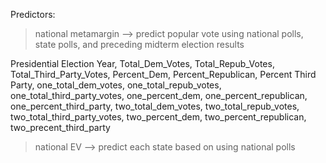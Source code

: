 Predictors:

>national metamargin --> predict popular vote using national polls, state polls, and preceding midterm election results

Presidential Election Year, Total_Dem_Votes, Total_Repub_Votes, Total_Third_Party_Votes, Percent_Dem, Percent_Republican, Percent Third Party, one_total_dem_votes, one_total_repub_votes, one_total_third_party_votes, one_percent_dem, one_percent_republican, one_percent_third_party, two_total_dem_votes, two_total_repub_votes, two_total_third_party_votes, two_percent_dem, two_percent_republican, two_precent_third_party

>national EV --> predict each state based on using national polls